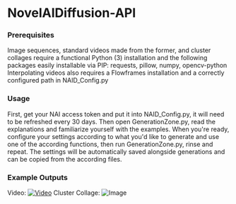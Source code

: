 # NovelAIDiffusion-API

### Prerequisites
Image sequences, standard videos made from the former, and cluster collages require a functional Python (3) installation and the following packages easily installable via PIP: requests, pillow, numpy, opencv-python
Interpolating videos also requires a Flowframes installation and a correctly configured path in NAID_Config.py

### Usage
First, get your NAI access token and put it into NAID_Config.py, it will need to be refreshed every 30 days.
Then open GenerationZone.py, read the explanations and familiarize yourself with the examples.
When you're ready, configure your settings according to what you'd like to generate and use one of the according functions, then run GenerationZone.py, rinse and repeat. The settings will be automatically saved alongside generations and can be copied from the according files.

### Example Outputs
Video:
[![Video](https://img.youtube.com/vi/XZLiKBt1J_I/maxresdefault.jpg)](https://www.youtube.com/watch?v=XZLiKBt1J_I)
Cluster Collage:
![Image](https://i.imgur.com/cZzHkng.jpg)
